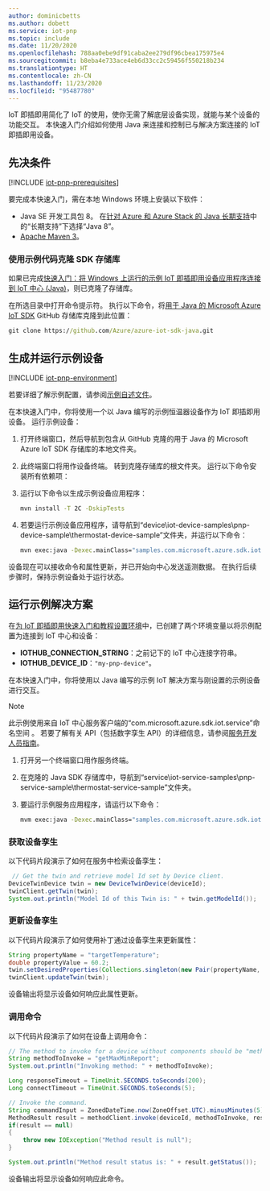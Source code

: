 ```yaml
---
author: dominicbetts
ms.author: dobett
ms.service: iot-pnp
ms.topic: include
ms.date: 11/20/2020
ms.openlocfilehash: 788aa0ebe9df91caba2ee279df96cbea175975e4
ms.sourcegitcommit: b8eba4e733ace4eb6d33cc2c59456f550218b234
ms.translationtype: HT
ms.contentlocale: zh-CN
ms.lasthandoff: 11/23/2020
ms.locfileid: "95487780"
---
```

IoT 即插即用简化了 IoT 的使用，使你无需了解底层设备实现，就能与某个设备的功能交互。 本快速入门介绍如何使用 Java 来连接和控制已与解决方案连接的 IoT 即插即用设备。

## <a name="prerequisites"></a>先决条件

[!INCLUDE [iot-pnp-prerequisites](iot-pnp-prerequisites.md)]

要完成本快速入门，需在本地 Windows 环境上安装以下软件：

* Java SE 开发工具包 8。 在[针对 Azure 和 Azure Stack 的 Java 长期支持](/java/azure/jdk/?preserve-view=true&view=azure-java-stable)中的“长期支持”下选择“Java 8”。
* [Apache Maven 3](https://maven.apache.org/download.cgi)。

### <a name="clone-the-sdk-repository-with-the-sample-code"></a>使用示例代码克隆 SDK 存储库

如果已完成[快速入门：将 Windows 上运行的示例 IoT 即插即用设备应用程序连接到 IoT 中心 (Java)](../articles/iot-pnp/quickstart-connect-device.md)，则已克隆了存储库。

在所选目录中打开命令提示符。 执行以下命令，将[用于 Java 的 Microsoft Azure IoT SDK](https://github.com/Azure/azure-iot-sdk-java) GitHub 存储库克隆到此位置：

```cmd
git clone https://github.com/Azure/azure-iot-sdk-java.git
```

## <a name="build-and-run-the-sample-device"></a>生成并运行示例设备

[!INCLUDE [iot-pnp-environment](iot-pnp-environment.md)]

若要详细了解示例配置，请参阅[示例自述文件](https://github.com/Azure/azure-iot-sdk-java/blob/master/device/iot-device-samples/readme.md)。

在本快速入门中，你将使用一个以 Java 编写的示例恒温器设备作为 IoT 即插即用设备。 运行示例设备：

1. 打开终端窗口，然后导航到包含从 GitHub 克隆的用于 Java 的 Microsoft Azure IoT SDK 存储库的本地文件夹。

1. 此终端窗口将用作设备终端。 转到克隆存储库的根文件夹。 运行以下命令安装所有依赖项：

1. 运行以下命令以生成示例设备应用程序：

    ```cmd
    mvn install -T 2C -DskipTests
    ```

1. 若要运行示例设备应用程序，请导航到“device\iot-device-samples\pnp-device-sample\thermostat-device-sample”文件夹，并运行以下命令：

    ```cmd
    mvn exec:java -Dexec.mainClass="samples.com.microsoft.azure.sdk.iot.device.Thermostat"
    ```

设备现在可以接收命令和属性更新，并已开始向中心发送遥测数据。 在执行后续步骤时，保持示例设备处于运行状态。

## <a name="run-the-sample-solution"></a>运行示例解决方案

在[为 IoT 即插即用快速入门和教程设置环境](../articles/iot-pnp/set-up-environment.md)中，已创建了两个环境变量以将示例配置为连接到 IoT 中心和设备：

* **IOTHUB_CONNECTION_STRING**：之前记下的 IoT 中心连接字符串。
* **IOTHUB_DEVICE_ID**：`"my-pnp-device"`。

在本快速入门中，你将使用以 Java 编写的示例 IoT 解决方案与刚设置的示例设备进行交互。

> [!NOTE]
> 此示例使用来自 IoT 中心服务客户端的“com.microsoft.azure.sdk.iot.service”命名空间 。 若要了解有关 API（包括数字孪生 API）的详细信息，请参阅[服务开发人员指南](../articles/iot-pnp/concepts-developer-guide-service.md)。

1. 打开另一个终端窗口用作服务终端。

1. 在克隆的 Java SDK 存储库中，导航到“service\iot-service-samples\pnp-service-sample\thermostat-service-sample”文件夹。

1. 要运行示例服务应用程序，请运行以下命令：

    ```cmd
    mvm exec:java -Dexec.mainClass="samples.com.microsoft.azure.sdk.iot.service.Thermostat"
    ```

### <a name="get-device-twin"></a>获取设备孪生

以下代码片段演示了如何在服务中检索设备孪生：

```java
 // Get the twin and retrieve model Id set by Device client.
DeviceTwinDevice twin = new DeviceTwinDevice(deviceId);
twinClient.getTwin(twin);
System.out.println("Model Id of this Twin is: " + twin.getModelId());
```

### <a name="update-a-device-twin"></a>更新设备孪生

以下代码片段演示了如何使用补丁通过设备孪生来更新属性：

```java
String propertyName = "targetTemperature";
double propertyValue = 60.2;
twin.setDesiredProperties(Collections.singleton(new Pair(propertyName, propertyValue)));
twinClient.updateTwin(twin);
```

设备输出将显示设备如何响应此属性更新。

### <a name="invoke-a-command"></a>调用命令

以下代码片段演示了如何在设备上调用命令：

```java
// The method to invoke for a device without components should be "methodName" as defined in the DTDL.
String methodToInvoke = "getMaxMinReport";
System.out.println("Invoking method: " + methodToInvoke);

Long responseTimeout = TimeUnit.SECONDS.toSeconds(200);
Long connectTimeout = TimeUnit.SECONDS.toSeconds(5);

// Invoke the command.
String commandInput = ZonedDateTime.now(ZoneOffset.UTC).minusMinutes(5).format(DateTimeFormatter.ISO_DATE_TIME);
MethodResult result = methodClient.invoke(deviceId, methodToInvoke, responseTimeout, connectTimeout, commandInput);
if(result == null)
{
    throw new IOException("Method result is null");
}

System.out.println("Method result status is: " + result.getStatus());
```

设备输出将显示设备如何响应此命令。

